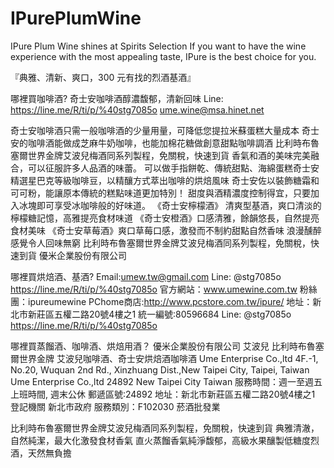 # IPurePlumWine
IPure Plum Wine shines at Spirits Selection 
 If you want to have the wine experience with the most appealing taste, IPure is the best choice for you.


『典雅、清新、爽口，300 元有找的烈酒基酒』	

哪裡買咖啡酒? 奇士安咖啡酒醇濃馥郁，清新回味
Line: https://line.me/R/ti/p/%40stg7085o 
ume.wine@msa.hinet.net 

奇士安咖啡酒只需一般咖啡酒的少量用量，可降低您提拉米蘇蛋糕大量成本 
奇士安的咖啡酒能做成芝麻牛奶咖啡，也能加棉花糖做創意甜點咖啡調酒 
比利時布魯塞爾世界金牌艾波兒梅酒同系列製程，免關稅，快速到貨 
香氣和酒的美味完美融合，可以征服許多人品酒的味蕾。 
可以做手指餅乾、傳統甜點、海綿蛋糕奇士安精選星巴克等級咖啡豆，以精釀方式萃出咖啡的烘焙風味 
奇士安佐以裝飾糖霜和可可粉，能讓原本傳統的糕點味道更加特別！ 
甜度與酒精濃度控制得宜，只要加入冰塊即可享受冰咖啡般的好味道。
《奇士安檸檬酒》 清爽型基酒，爽口清淡的檸檬糖記憶，高雅提亮食材味道 
《奇士安橙酒》口感清雅，餘韻悠長，自然提亮食材美味 
《奇士安草莓酒》爽口草莓口感，激發而不制約甜點自然香味 浪漫醺醉感覺令人回味無窮
比利時布魯塞爾世界金牌艾波兒梅酒同系列製程，免關稅，快速到貨
優米企業股份有限公司 


哪裡買烘焙酒、基酒?
Email:umew.tw@gmail.com Line: @stg7085o 
https://line.me/R/ti/p/%40stg7085o 
官方網站：www.umewine.com.tw 
粉絲團：ipureumewine 
PChome商店:http://www.pcstore.com.tw/ipure/ 
地址：新北市新莊區五權二路20號4樓之1 
統一編號:80596684 
Line: @stg7085o 
https://line.me/R/ti/p/%40stg7085o 


哪裡買蒸餾酒、咖啡酒、烘焙用酒？
優米企業股份有限公司
艾波兒 比利時布魯塞爾世界金牌 
艾波兒咖啡酒、奇士安烘焙酒咖啡酒 
Ume Enterprise Co.,ltd 4F.-1, No.20, Wuquan 2nd Rd., Xinzhuang Dist.,New Taipei City, Taipei, Taiwan Ume Enterprise Co.,ltd 24892 New Taipei City Taiwan 
服務時間：週一至週五上班時間, 週末公休 
郵遞區號:24892 
地址：新北市新莊區五權二路20號4樓之1  
登記機關 新北市政府 服務類別：F102030 菸酒批發業 


比利時布魯塞爾世界金牌艾波兒梅酒同系列製程，免關稅，快速到貨 
典雅清澈，自然純潔，最大化激發食材香氣 
直火蒸餾香氣純淨馥郁，高級水果釀製低糖度烈酒，天然無負擔
